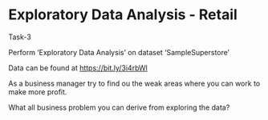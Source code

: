 # Exploratory Data Analysis - Retail
Task-3

Perform ‘Exploratory Data Analysis’ on dataset ‘SampleSuperstore’ 

Data can be found at https://bit.ly/3i4rbWl 

As a business manager try to find ou the weak areas where you can work to make more profit.

What all business problem you can derive from exploring the data?
